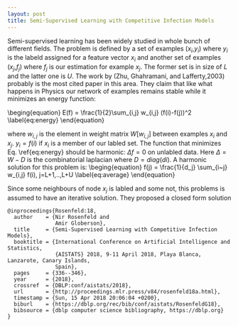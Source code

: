 ```yaml
---
layout: post
title: Semi-Supervised Learning with Competitive Infection Models
---
```


Semi-supervised learning has been widely studied in whole bunch of different fields.
The problem is defined by a set of examples ($x_i$,$y_i$) where $y_i$ is the labeld assigned for a feature vector $x_i$ and another set of examples ($x_j$,$f_j$) where $f_j$ is our estimation for example $x_j$. The former set is in size of $L$ and the latter one is $U$.
The work by (Zhu, Ghahramani, and Lafferty,2003) probably is the most cited paper in this area. 
They claim that like what happens in Physics our network of examples remains stable while it minimizes an energy function:

\beging{equation}
E(f) = \frac{1}{2}\sum_{i,j} w_{i,j} (f(i)-f(j))^2
\label{eq:energy}
\end{equation}

where $w_{i,j}$ is the element in weight matrix $W[w_{i,j}]$ between examples $x_i$ and $x_j$. $y_i=f(i)$ if $x_i$ is a member of our labled set.
The function that minimizes Eq. \ref{eq:energy} should be harmonic: $\Delta f =0$ on unlabled data. Here $\Delta=W-D$ is the combinatorial laplacian where $D=diag(di)$. A harmonic solution for this problem is:
\beging{equation}
f(j) = \frac{1}{d_j} \sum_{i~j} w_{i,j} f(i), j=L+1,..,L+U
\label{eq:average}
\end{equation}

Since some neighbours of node $x_j$ is labled and some not, this problems is assumed to have an iterative solution.
They proposed a closed form solution

```
@inproceedings{Rosenfeld:18,
  author    = {Nir Rosenfeld and
               Amir Globerson},
  title     = {Semi-Supervised Learning with Competitive Infection Models},
  booktitle = {International Conference on Artificial Intelligence and Statistics,
               {AISTATS} 2018, 9-11 April 2018, Playa Blanca, Lanzarote, Canary Islands,
               Spain},
  pages     = {336--346},
  year      = {2018},
  crossref  = {DBLP:conf/aistats/2018},
  url       = {http://proceedings.mlr.press/v84/rosenfeld18a.html},
  timestamp = {Sun, 15 Apr 2018 20:06:04 +0200},
  biburl    = {https://dblp.org/rec/bib/conf/aistats/RosenfeldG18},
  bibsource = {dblp computer science bibliography, https://dblp.org}
}
``` 

